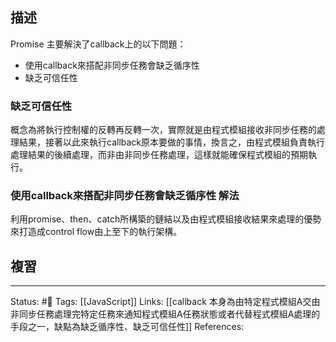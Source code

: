 ## 描述

Promise 主要解決了callback上的以下問題：
- 使用callback來搭配非同步任務會缺乏循序性
- 缺乏可信任性



### 缺乏可信任性

概念為將執行控制權的反轉再反轉一次，實際就是由程式模組接收非同步任務的處理結果，接著以此來執行callback原本要做的事情，換言之，由程式模組負責執行處理結果的後續處理，而非由非同步任務處理，這樣就能確保程式模組的預期執行。

### 使用callback來搭配非同步任務會缺乏循序性 解法


利用promise、then、catch所構築的鏈結以及由程式模組接收結果來處理的優勢來打造成control flow由上至下的執行架構。


## 複習





---
Status: #🌱 
Tags:
[[JavaScript]]
Links:
[[callback 本身為由特定程式模組A交由非同步任務處理完特定任務來通知程式模組A任務狀態或者代替程式模組A處理的手段之一，缺點為缺乏循序性、缺乏可信任性]]
References: